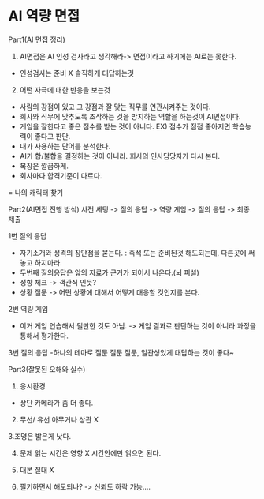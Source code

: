 # AI 역량 면접
Part1(AI 면접 정리)
1. AI면접은 AI 인성 검사라고 생각해라-> 면접이라고 하기에는 AI로는 못한다.
- 인성검사는 준비 X 솔직하게 대답하는것

2. 어떤 자극에 대한 반응을 보는것
- 사람의 강점이 있고 그 강점과 잘 맞는 직무를 연관시켜주는 것이다.
- 회사와 직무에 맞추도록 조작하는 것을 방지하는 역할을 하는것이 AI면접이다.
- 게임을 잘한다고 좋은 점수를 받는 것이 아니다. EX) 점수가 점점 좋아지면 학습능력이 좋다고 판단.
- 내가 사용하는 단어를 분석한다.
- AI가 합/불합을 결정하는 것이 아니라. 회사의 인사담당자가 다시 본다.
- 복장은 깔끔하게.
- 회사마다 합격기준이 다르다.

= 나의 캐릭터 찾기

Part2(AI면접 진행 방식)
사전 세팅 -> 질의 응답 -> 역량 게임 -> 질의 응답 -> 최종 제출

1번 질의 응답
- 자기소개와 성격의 장단점을 묻는다.
: 즉석 또는 준비된것 해도되는데, 다른곳에 써놓고 하지마라.
- 두번째 질의응답은 앞의 자료가 근거가 되어서 나온다.(뇌 피셜)
- 성향 체크 -> 객관식 인듯?
- 상황 질문 -> 어떤 상황에 대해서 어떻게 대응할 것인지를 본다.

2번 역량 게임
- 이거 게임 연습해서 될만한 것도 아님. -> 게임 결과로 판단하는 것이 아니라 과정을 통해서 평가한다.

3번 질의 응답
-하나의 테마로 질문 질문 질문, 일관성있게 대답하는 것이 좋다~


Part3(잘못된 오해와 실수)
1. 응시환경
- 상단 카메라가 좀 더 좋다.
2. 무선/ 유선 아무거나 상관 X

3.조명은 밝은게 낫다.

4. 문제 읽는 시간은 영향 X 시간안에만 읽으면 된다.

5. 대본 절대 X

6. 필기하면서 해도되나? -> 신뢰도 하락 가능....
